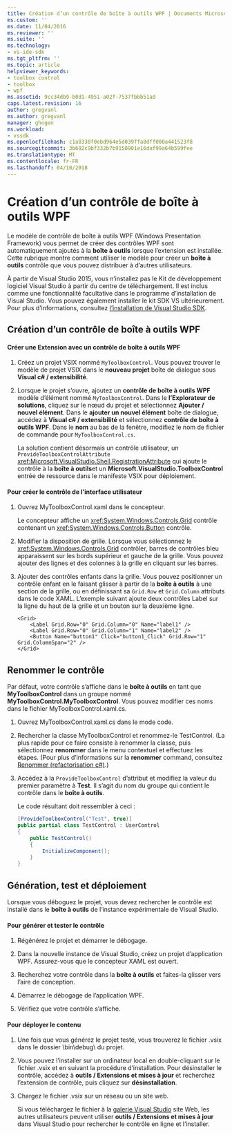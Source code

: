```yaml
---
title: Création d’un contrôle de boîte à outils WPF | Documents Microsoft
ms.custom: ''
ms.date: 11/04/2016
ms.reviewer: ''
ms.suite: ''
ms.technology:
- vs-ide-sdk
ms.tgt_pltfrm: ''
ms.topic: article
helpviewer_keywords:
- toolbox control
- toolbox
- wpf
ms.assetid: 9cc34db9-b0d1-4951-a02f-7537fbbb51ad
caps.latest.revision: 16
author: gregvanl
ms.author: gregvanl
manager: ghogen
ms.workload:
- vssdk
ms.openlocfilehash: c1a8338f0ebd964e5d039ffa8dff000a441523f8
ms.sourcegitcommit: 3b692c9bf332b7b9150901e16daf99a64b599fee
ms.translationtype: MT
ms.contentlocale: fr-FR
ms.lasthandoff: 04/10/2018
---
```

# <a name="creating-a-wpf-toolbox-control"></a>Création d’un contrôle de boîte à outils WPF
Le modèle de contrôle de boîte à outils WPF (Windows Presentation Framework) vous permet de créer des contrôles WPF sont automatiquement ajoutés à la **boîte à outils** lorsque l’extension est installée. Cette rubrique montre comment utiliser le modèle pour créer un **boîte à outils** contrôle que vous pouvez distribuer à d’autres utilisateurs.  
  
 À partir de Visual Studio 2015, vous n’installez pas le Kit de développement logiciel Visual Studio à partir du centre de téléchargement. Il est inclus comme une fonctionnalité facultative dans le programme d’installation de Visual Studio. Vous pouvez également installer le kit SDK VS ultérieurement. Pour plus d’informations, consultez [l’installation de Visual Studio SDK](../extensibility/installing-the-visual-studio-sdk.md).  
  
## <a name="creating-a-wpf-toolbox-control"></a>Création d’un contrôle de boîte à outils WPF  
  
#### <a name="create-an-extension-with-a-wpf-toolbox-control"></a>Créer une Extension avec un contrôle de boîte à outils WPF  
  
1.  Créez un projet VSIX nommé `MyToolboxControl`. Vous pouvez trouver le modèle de projet VSIX dans le **nouveau projet** boîte de dialogue sous **Visual c# / extensibilité**.  
  
2.  Lorsque le projet s’ouvre, ajoutez un **contrôle de boîte à outils WPF** modèle d’élément nommé `MyToolboxControl`. Dans le **l’Explorateur de solutions**, cliquez sur le nœud du projet et sélectionnez **Ajouter / nouvel élément**. Dans le **ajouter un nouvel élément** boîte de dialogue, accédez à **Visual c# / extensibilité** et sélectionnez **contrôle de boîte à outils WPF**. Dans le **nom** au bas de la fenêtre, modifiez le nom de fichier de commande pour `MyToolboxControl.cs`.  
  
     La solution contient désormais un contrôle utilisateur, un `ProvideToolboxControlAttribute` <xref:Microsoft.VisualStudio.Shell.RegistrationAttribute> qui ajoute le contrôle à la **boîte à outils**et un **Microsoft.VisualStudio.ToolboxControl** entrée de ressource dans le manifeste VSIX pour  déploiement.  
  
#### <a name="to-create-the-control-ui"></a>Pour créer le contrôle de l’interface utilisateur  
  
1.  Ouvrez MyToolboxControl.xaml dans le concepteur.  
  
     Le concepteur affiche un <xref:System.Windows.Controls.Grid> contrôle contenant un <xref:System.Windows.Controls.Button> contrôle.  
  
2.  Modifier la disposition de grille. Lorsque vous sélectionnez le <xref:System.Windows.Controls.Grid> contrôler, barres de contrôles bleu apparaissent sur les bords supérieur et gauche de la grille. Vous pouvez ajouter des lignes et des colonnes à la grille en cliquant sur les barres.  
  
3.  Ajouter des contrôles enfants dans la grille. Vous pouvez positionner un contrôle enfant en le faisant glisser à partir de la **boîte à outils** à une section de la grille, ou en définissant sa `Grid.Row` et `Grid.Column` attributs dans le code XAML. L’exemple suivant ajoute deux contrôles Label sur la ligne du haut de la grille et un bouton sur la deuxième ligne.  
  
    ```xaml  
    <Grid>  
        <Label Grid.Row="0" Grid.Column="0" Name="label1" />  
        <Label Grid.Row="0" Grid.Column="1" Name="label2" />  
        <Button Name="button1" Click="button1_Click" Grid.Row="1" Grid.ColumnSpan="2" />  
    </Grid>  
    ```  
  
## <a name="renaming-the-control"></a>Renommer le contrôle  
 Par défaut, votre contrôle s’affiche dans le **boîte à outils** en tant que **MyToolboxControl** dans un groupe nommé **MyToolboxControl.MyToolboxControl**. Vous pouvez modifier ces noms dans le fichier MyToolboxControl.xaml.cs.  
  
1.  Ouvrez MyToolboxControl.xaml.cs dans le mode code.  
  
2.  Rechercher la classe MyToolboxControl et renommez-le TestControl. (La plus rapide pour ce faire consiste à renommer la classe, puis sélectionnez **renommer** dans le menu contextuel et effectuez les étapes. (Pour plus d’informations sur la **renommer** command, consultez [Renommer (refactorisation c#)](../ide/reference/rename.md).)
  
3.  Accédez à la `ProvideToolboxControl` d’attribut et modifiez la valeur du premier paramètre à **Test**. Il s’agit du nom du groupe qui contient le contrôle dans le **boîte à outils**.  
  
     Le code résultant doit ressembler à ceci :  
  
    ```csharp  
    [ProvideToolboxControl("Test", true)]  
    public partial class TestControl : UserControl  
    {  
        public TestControl()  
        {  
            InitializeComponent();  
        }  
    }  
    ```  
  
## <a name="building-testing-and-deployment"></a>Génération, test et déploiement  
 Lorsque vous déboguez le projet, vous devez rechercher le contrôle est installé dans le **boîte à outils** de l’instance expérimentale de Visual Studio.  
  
#### <a name="to-build-and-test-the-control"></a>Pour générer et tester le contrôle  
  
1.  Régénérez le projet et démarrer le débogage.  
  
2.  Dans la nouvelle instance de Visual Studio, créez un projet d’application WPF. Assurez-vous que le concepteur XAML est ouvert.  
  
3.  Recherchez votre contrôle dans la **boîte à outils** et faites-la glisser vers l’aire de conception.  
  
4.  Démarrez le débogage de l’application WPF.  
  
5.  Vérifiez que votre contrôle s’affiche.  
  
#### <a name="to-deploy-the-control"></a>Pour déployer le contenu  
  
1.  Une fois que vous générez le projet testé, vous trouverez le fichier .vsix dans le dossier \bin\debug\ du projet.  
  
2.  Vous pouvez l’installer sur un ordinateur local en double-cliquant sur le fichier .vsix et en suivant la procédure d’installation. Pour désinstaller le contrôle, accédez à **outils / Extensions et mises à jour** et recherchez l’extension de contrôle, puis cliquez sur **désinstallation**.  
  
3.  Chargez le fichier .vsix sur un réseau ou un site web.  
  
     Si vous téléchargez le fichier à la [galerie Visual Studio](http://go.microsoft.com/fwlink/?LinkID=123847) site Web, les autres utilisateurs peuvent utiliser **outils / Extensions et mises à jour** dans Visual Studio pour rechercher le contrôle en ligne et l’installer.